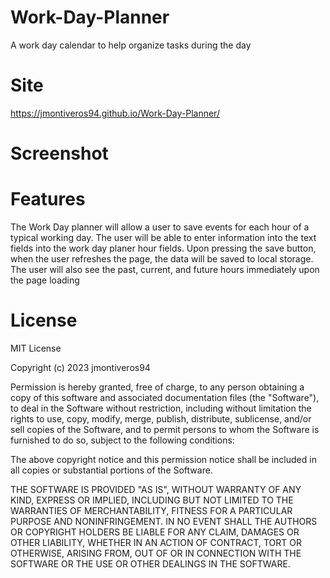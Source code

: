 # Work-Day-Planner

A work day calendar to help organize tasks during the day

# Site

https://jmontiveros94.github.io/Work-Day-Planner/
# Screenshot 



# Features 

The Work Day planner will allow a user to save events for each hour of a typical working day. The user will be able to enter information into the text fields into the work day planer hour fields. Upon pressing the save button, when the user refreshes the page, the data will be saved to local storage. The user will also see the past, current, and future hours immediately upon the page loading 

# License 

MIT License

Copyright (c) 2023 jmontiveros94

Permission is hereby granted, free of charge, to any person obtaining a copy of this software and associated documentation files (the "Software"), to deal in the Software without restriction, including without limitation the rights to use, copy, modify, merge, publish, distribute, sublicense, and/or sell copies of the Software, and to permit persons to whom the Software is furnished to do so, subject to the following conditions:

The above copyright notice and this permission notice shall be included in all copies or substantial portions of the Software.

THE SOFTWARE IS PROVIDED "AS IS", WITHOUT WARRANTY OF ANY KIND, EXPRESS OR IMPLIED, INCLUDING BUT NOT LIMITED TO THE WARRANTIES OF MERCHANTABILITY, FITNESS FOR A PARTICULAR PURPOSE AND NONINFRINGEMENT. IN NO EVENT SHALL THE AUTHORS OR COPYRIGHT HOLDERS BE LIABLE FOR ANY CLAIM, DAMAGES OR OTHER LIABILITY, WHETHER IN AN ACTION OF CONTRACT, TORT OR OTHERWISE, ARISING FROM, OUT OF OR IN CONNECTION WITH THE SOFTWARE OR THE USE OR OTHER DEALINGS IN THE SOFTWARE.
